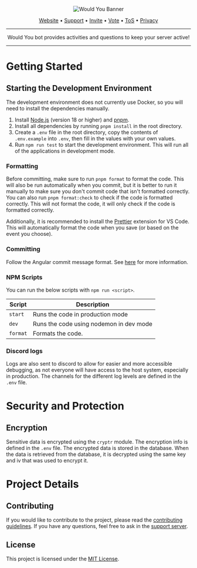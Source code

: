 <div align="center">

![Would You Banner](https://i.imgur.com/HSsvZMe.png)

[Website](https://wouldyoubot.com) • [Support](https://wouldyoubot.gg/discord) • [Invite](https://wouldyoubot.gg/invite) • [Vote](https://top.gg/bot/981649513427111957/vote) • [ToS](https://wouldyoubot.gg/terms) • [Privacy](https://wouldyoubot.gg/privacy)

---

Would You bot provides activities and questions to keep your server active!

---

</div>

# Getting Started

## Starting the Development Environment

The development environment does not currently use Docker, so you will need to install the dependencies manually.

1. Install [Node.js](https://nodejs.org/en/) (version 18 or higher) and [pnpm](https://pnpm.io/installation).
2. Install all dependencies by running `pnpm install` in the root directory.
3. Create a `.env` file in the root directory, copy the contents of `.env.example` into `.env`, then fill in the values with your own values.
4. Run `npm run test` to start the development environment. This will run all of the applications in development mode.

### Formatting

Before committing, make sure to run `pnpm format` to format the code. This will also be run automatically when you commit, but it is better to run it manually to make sure you don't commit code that isn't formatted correctly. You can also run `pnpm format:check` to check if the code is formatted correctly. This will not format the code, it will only check if the code is formatted correctly.

Additionally, it is recommended to install the [Prettier](https://marketplace.visualstudio.com/items?itemName=esbenp.prettier-vscode) extension for VS Code. This will automatically format the code when you save (or based on the event you choose).

### Committing

Follow the Angular commit message format. See [here](https://github.com/angular/angular/blob/22b96b9/CONTRIBUTING.md#-commit-message-guidelines) for more information.

### NPM Scripts

You can run the below scripts with `npm run <script>`.

| Script         | Description                                                          |
| -------------- | -------------------------------------------------------------------- |
| `start`        | Runs the code in production mode                                     |
| `dev`          | Runs the code using nodemon in dev mode                              |
| `format`       | Formats the code.                                                    |

### Discord logs

Logs are also sent to discord to allow for easier and more accessible debugging, as not everyone will have access to the host system, especially in production. The channels for the different log levels are defined in the `.env` file.

# Security and Protection

## Encryption

Sensitive data is encrypted using the `cryptr` module. The encryption info is defined in the `.env` file. The encrypted data is stored in the database. When the data is retrieved from the database, it is decrypted using the same key and iv that was used to encrypt it.

# Project Details

## Contributing

If you would like to contribute to the project, please read the [contributing guidelines](/.github/CODE_OF_CONDUCT.md). If you have any questions, feel free to ask in the [support server](https://wouldyoubot.gg/discord).

## License

This project is licensed under the [MIT License](/LICENSE).

